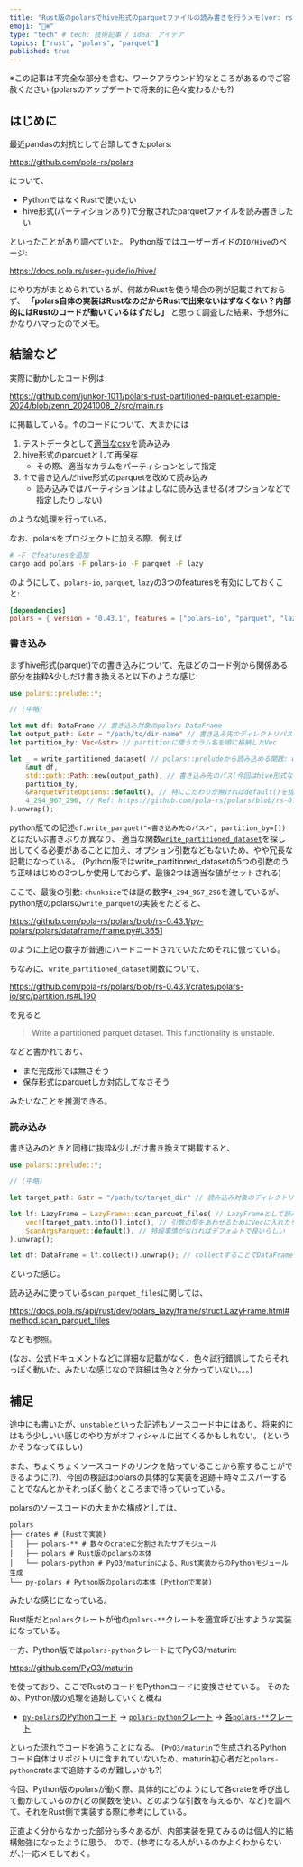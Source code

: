 ```yaml
---
title: "Rust版のpolarsでhive形式のparquetファイルの読み書きを行うメモ(ver: rs-0.43.1)"
emoji: "🐻‍❄️"
type: "tech" # tech: 技術記事 / idea: アイデア
topics: ["rust", "polars", "parquet"]
published: true
---
```


※この記事は不完全な部分を含む、ワークアラウンド的なところがあるのでご容赦ください
(polarsのアップデートで将来的に色々変わるかも?)

## はじめに

最近pandasの対抗として台頭してきたpolars:

https://github.com/pola-rs/polars

について、

- PythonではなくRustで使いたい
- hive形式(パーティションあり)で分散されたparquetファイルを読み書きしたい

といったことがあり調べていた。
Python版ではユーザーガイドの`IO/Hive`のページ:

https://docs.pola.rs/user-guide/io/hive/

にやり方がまとめられているが、何故かRustを使う場合の例が記載されておらず、
**「polars自体の実装はRustなのだからRustで出来ないはずなくない？内部的にはRustのコードが動いているはずだし」**
と思って調査した結果、予想外にかなりハマったのでメモ。

## 結論など

実際に動かしたコード例は

https://github.com/junkor-1011/polars-rust-partitioned-parquet-example-2024/blob/zenn_20241008_2/src/main.rs

に掲載している。↑のコードについて、大まかには

1. テストデータとして[適当なcsv](https://github.com/junkor-1011/polars-rust-partitioned-parquet-example-2024/blob/zenn_20241008_2/data/input-csv/example.csv)を読み込み
2. hive形式のparquetとして再保存
   - その際、適当なカラムをパーティションとして指定
3. ↑で書き込んだhive形式のparquetを改めて読み込み
   - 読み込みではパーティションはよしなに読み込ませる(オプションなどで指定したりしない)

のような処理を行っている。

なお、polarsをプロジェクトに加える際、例えば

```sh
# -F でfeaturesを追加
cargo add polars -F polars-io -F parquet -F lazy
```

のようにして、`polars-io`, `parquet`, `lazy`の3つのfeaturesを有効にしておくこと:

```toml:Cargo.toml
[dependencies]
polars = { version = "0.43.1", features = ["polars-io", "parquet", "lazy"] }
```

### 書き込み

まずhive形式(parquet)での書き込みについて、先ほどのコード例から関係ある部分を抜粋&少しだけ書き換えると以下のような感じ:

```rust
use polars::prelude::*;

// (中略)

let mut df: DataFrame // 書き込み対象のpolars DataFrame
let output_path: &str = "/path/to/dir-name" // 書き込み先のディレクトリパス
let partition_by: Vec<&str> // partitionに使うカラム名を順に格納したVec

let _ = write_partitioned_dataset( // polars::preludeから読み込める関数: write_partitioned_datasetを使う
    &mut df,
    std::path::Path::new(output_path), // 書き込み先のパス(今回はhive形式なので、ここで指定した名前のディレクトリが作成される)
    partition_by,
    &ParquetWriteOptions::default(), // 特にこだわりが無ければdefault()を指定しておく
    4_294_967_296, // Ref: https://github.com/pola-rs/polars/blob/rs-0.43.1/py-polars/polars/dataframe/frame.py#L3651
).unwrap();
```

python版での記述`df.write_parquet("<書き込み先のパス>", partition_by=[])`とはだいぶ書きぶりが異なり、
適当な関数[`write_partitioned_dataset`](https://docs.pola.rs/api/rust/dev/polars/prelude/fn.write_partitioned_dataset.html)を探し出してくる必要があることに加え、オプション引数などもないため、やや冗長な記載になっている。
(Python版ではwrite_partitioned_datasetの5つの引数のうち正味はじめの3つしか使用しておらず、最後2つは適当な値がセットされる)

ここで、最後の引数: `chunksize`では謎の数字`4_294_967_296`を渡しているが、
python版のpolarsの`write_parquet`の実装をたどると、

https://github.com/pola-rs/polars/blob/rs-0.43.1/py-polars/polars/dataframe/frame.py#L3651

のように上記の数字が普通にハードコードされていたためそれに倣っている。

ちなみに、`write_partitioned_dataset`関数について、

https://github.com/pola-rs/polars/blob/rs-0.43.1/crates/polars-io/src/partition.rs#L190

を見ると

> Write a partitioned parquet dataset. This functionality is unstable.

などと書かれており、

- まだ完成形では無さそう
- 保存形式はparquetしか対応してなさそう

みたいなことを推測できる。

### 読み込み

書き込みのときと同様に抜粋&少しだけ書き換えて掲載すると、

```rust
use polars::prelude::*;

// (中略)

let target_path: &str = "/path/to/target_dir" // 読み込み対象のディレクトリパス

let lf: LazyFrame = LazyFrame::scan_parquet_files( // LazyFrameとして読み込み
    vec![target_path.into()].into(), // 引数の型をあわせるためにVecに入れたりintoしたりする
    ScanArgsParquet::default(), // 特段事情がなければデフォルトで良いらしい
).unwrap();

let df: DataFrame = lf.collect().unwrap(); // collectすることでDataFrameに変換
```

といった感じ。

読み込みに使っている`scan_parquet_files`に関しては、

https://docs.pola.rs/api/rust/dev/polars_lazy/frame/struct.LazyFrame.html#method.scan_parquet_files

なども参照。

(なお、公式ドキュメントなどに詳細な記載がなく、色々試行錯誤してたらそれっぽく動いた、みたいな感じなので詳細は色々と分かっていない。。。)

## 補足

途中にも書いたが、`unstable`といった記述もソースコード中にはあり、将来的にはもう少しいい感じのやり方がオフィシャルに出てくるかもしれない。
(というかそうなってほしい)

また、ちょくちょくソースコードのリンクを貼っていることから察することができるように(?)、今回の検証はpolarsの具体的な実装を追跡＋時々エスパーすることでなんとかそれっぽく動くところまで持っていっている。

polarsのソースコードの大まかな構成としては、

```text
polars
├── crates # (Rustで実装)
│   ├── polars-** # 数々のcrateに分割されたサブモジュール
│   ├── polars # Rust版のpolarsの本体
│   └── polars-python # PyO3/maturinによる、Rust実装からのPythonモジュール生成
└── py-polars # Python版のpolarsの本体 (Pythonで実装)
```

みたいな感じになっている。

Rust版だと`polars`クレートが他の`polars-**`クレートを適宜呼び出すような実装になっている。

一方、Python版では`polars-python`クレートにてPyO3/maturin:

https://github.com/PyO3/maturin

を使っており、ここでRustのコードをPythonコードに変換させている。
そのため、Python版の処理を追跡していくと概ね

- [`py-polars`のPythonコード](https://github.com/pola-rs/polars/tree/rs-0.43.1/py-polars) → [`polars-python`クレート](https://github.com/pola-rs/polars/tree/rs-0.43.1/crates/polars-python) → [各`polars-**`クレート](https://github.com/pola-rs/polars/tree/rs-0.43.1/crates)

といった流れでコードを追うことになる。
(`PyO3/maturin`で生成されるPythonコード自体はリポジトリに含まれていないため、maturin初心者だと`polars-python`crateまで追跡するのが難しいかも?)

今回、Python版のpolarsが動く際、具体的にどのようにして各crateを呼び出して動かしているのか(どの関数を使い、どのような引数を与えるか、など)を調べて、それをRust側で実装する際に参考にしている。

正直よく分からなかった部分も多々あるが、内部実装を見てみるのは個人的に結構勉強になったように思う。
ので、(参考になる人がいるのかよくわからないが、)一応メモしておく。
